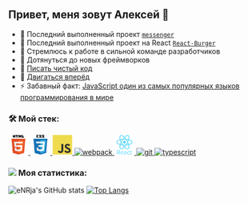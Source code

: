 ## Привет, меня зовут Алексей 👋

- 🐧 Последний выполненный проект [`messenger`](https://deploy-preview-6--fascinating-cucurucho-a741d4.netlify.app)
- 🔭 Последний выполненный проект на React [`React-Burger`](https://enrja.github.io/react-burger/)
- 🚀 Стремлюсь к работе в сильной команде разработчиков
- 🐤 Дотянуться до новых фреймворков
- 📜 [Писать чистый код](https://habr.com/ru/post/424051/)
- 🙇 [Двигаться вперёд](https://holyjs.ru/talks/)
- ⚡ Забавный факт: [JavaScript один из самых популярных языков программирования в мире](https://habr.com/ru/post/651585/)

### 🛠️ Мой стек:
<p align="left">
    <a href="https://www.w3.org/html/" target="_blank"> <img src="https://raw.githubusercontent.com/devicons/devicon/master/icons/html5/html5-original-wordmark.svg" alt="html5" width="40" height="40"/> </a>
    <a href="https://www.w3schools.com/css/" target="_blank"> <img src="https://raw.githubusercontent.com/devicons/devicon/master/icons/css3/css3-original-wordmark.svg" alt="css3" width="40" height="40"/> </a>
    <a href="https://developer.mozilla.org/en-US/docs/Web/JavaScript" target="_blank"> <img src="https://raw.githubusercontent.com/devicons/devicon/master/icons/javascript/javascript-original.svg" alt="javascript" width="40" height="40"/> </a>
<a href="https://webpack.js.org/" target="_blank"> <img src="https://www.vectorlogo.zone/logos/js_webpack/js_webpack-icon.svg" alt="webpack" width="40" height="40"/> </a>
<a href="https://reactjs.org/" target="_blank"> <img src="https://raw.githubusercontent.com/devicons/devicon/master/icons/react/react-original-wordmark.svg" alt="react" width="40" height="40"/> </a>
<a href="https://git-scm.com/" target="_blank"> <img src="https://www.vectorlogo.zone/logos/git-scm/git-scm-icon.svg" alt="git" width="40" height="40"/> </a>
<a href="https://www.typescriptlang.org/" title="TypeScript"><img src="https://www.vectorlogo.zone/logos/typescriptlang/typescriptlang-icon.svg" alt="typescript" width="40" height="40" /></a>
</p>

### <img src="https://emojis.slackmojis.com/emojis/images/1621024394/39092/cat-roll.gif?1621024394" width="28" /> Моя статистика:
![eNRja's GitHub stats](https://github-readme-stats.vercel.app/api?username=eNRja&show_icons=true&theme=transparent)
[![Top Langs](https://github-readme-stats.vercel.app/api/top-langs/?username=eNRja&layout=compact)](https://github.com/eNRja/github-readme-stats)


